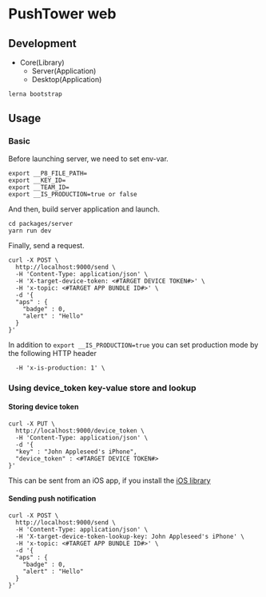 # PushTower web

## Development

* Core(Library)
    * Server(Application)
    * Desktop(Application)

```
lerna bootstrap
```

## Usage

### Basic

Before launching server, we need to set env-var.

```
export __P8_FILE_PATH=
export __KEY_ID=
export __TEAM_ID=
export __IS_PRODUCTION=true or false
```

And then, build server application and launch.

```
cd packages/server
yarn run dev
```
Finally, send a request.

```
curl -X POST \
  http://localhost:9000/send \
  -H 'Content-Type: application/json' \
  -H 'X-target-device-token: <#TARGET DEVICE TOKEN#>' \
  -H 'x-topic: <#TARGET APP BUNDLE ID#>' \
  -d '{
  "aps" : {
    "badge" : 0,
    "alert" : "Hello"
  }
}'
```

In addition to `export __IS_PRODUCTION=true` you can set production mode by the following HTTP header

```
  -H 'x-is-production: 1' \
```

### Using device_token key-value store and lookup

#### Storing device token

```
curl -X PUT \
  http://localhost:9000/device_token \
  -H 'Content-Type: application/json' \
  -d '{
  "key" : "John Appleseed's iPhone",
  "device_token" : <#TARGET DEVICE TOKEN#>
}'
```

This can be sent from an iOS app, if you install the [iOS library](../ios)


#### Sending push notification

```
curl -X POST \
  http://localhost:9000/send \
  -H 'Content-Type: application/json' \
  -H 'X-target-device-token-lookup-key: John Appleseed's iPhone' \
  -H 'x-topic: <#TARGET APP BUNDLE ID#>' \
  -d '{
  "aps" : {
    "badge" : 0,
    "alert" : "Hello"
  }
}'
```
